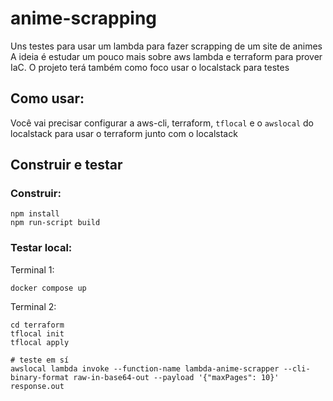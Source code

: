# anime-scrapping

Uns testes para usar um lambda para fazer scrapping de um site de animes
A ideia é estudar um pouco mais sobre aws lambda e terraform para prover IaC. O projeto terá também como foco usar o localstack para testes

## Como usar:

Você vai precisar configurar a aws-cli, terraform, `tflocal` e o `awslocal` do localstack para usar o terraform junto com o localstack

## Construir e testar
### Construir: 
```
npm install 
npm run-script build
```

### Testar local:

Terminal 1:
```
docker compose up
```

Terminal 2:
```
cd terraform
tflocal init
tflocal apply

# teste em sí
awslocal lambda invoke --function-name lambda-anime-scrapper --cli-binary-format raw-in-base64-out --payload '{"maxPages": 10}' response.out
```


